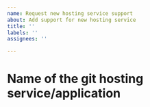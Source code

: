 ```yaml
---
name: Request new hosting service support
about: Add support for new hosting service
title: ''
labels: ''
assignees: ''

---
```


# Name of the git hosting service/application

#
